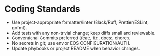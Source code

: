 # Coding Standards

- Use project-appropriate formatter/linter (Black/Ruff, Prettier/ESLint, gofmt).
- Add tests with any non-trivial change; keep diffs small and reviewable.
- Conventional Commits preferred (feat:, fix:, docs:, chore:).
- No secrets in git; use env or EOS CONFIGURATION/AUTH.
- Update playbooks or project README when behavior changes.
